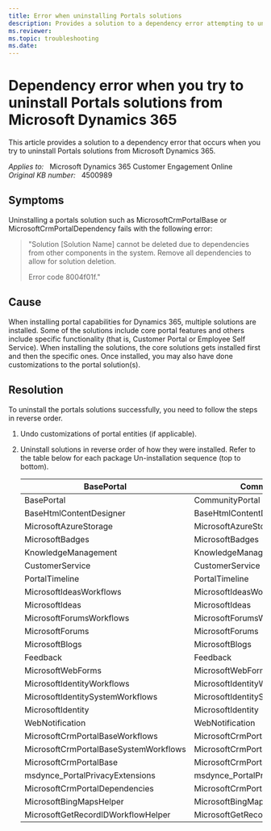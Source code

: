 ```yaml
---
title: Error when uninstalling Portals solutions
description: Provides a solution to a dependency error attempting to uninstall Portals solutions from Dynamics 365.
ms.reviewer: 
ms.topic: troubleshooting
ms.date: 
---
```

# Dependency error when you try to uninstall Portals solutions from Microsoft Dynamics 365

This article provides a solution to a dependency error that occurs when you try to uninstall Portals solutions from Microsoft Dynamics 365.

_Applies to:_ &nbsp; Microsoft Dynamics 365 Customer Engagement Online  
_Original KB number:_ &nbsp; 4500989

## Symptoms

Uninstalling a portals solution such as MicrosoftCrmPortalBase or MicrosoftCrmPortalDependency fails with the following error:

> "Solution [Solution Name] cannot be deleted due to dependencies from other components in the system. Remove all dependencies to allow for solution deletion.
>
> Error code 8004f01f."

## Cause

When installing portal capabilities for Dynamics 365, multiple solutions are installed. Some of the solutions include core portal features and others include specific functionality (that is, Customer Portal or Employee Self Service). When installing the solutions, the core solutions gets installed first and then the specific ones. Once installed, you may also have done customizations to the portal solution(s).

## Resolution

To uninstall the portals solutions successfully, you need to follow the steps in reverse order.

1. Undo customizations of portal entities (if applicable).
2. Uninstall solutions in reverse order of how they were installed. Refer to the table below for each package Un-installation sequence (top to bottom).

    |BasePortal|CommunityPortal|CustomerPortal|ESSPortal|StarterPortal|
    |---|---|---|---|---|
    |BasePortal|CommunityPortal|CustomerPortal|ESSPortal|StarterPortal|
    |BaseHtmlContentDesigner|BaseHtmlContentDesigner|BaseHtmlContentDesigner|BaseHtmlContentDesigner|BaseHtmlContentDesigner|
    |MicrosoftAzureStorage|MicrosoftAzureStorage|MicrosoftAzureStorage|MicrosoftAzureStorage|PortalTimeline|
    |MicrosoftBadges|MicrosoftBadges|KnowledgeManagement|KnowledgeManagement|MicrosoftAzureStorage|
    |KnowledgeManagement|KnowledgeManagement|CustomerService|CustomerService|Feedback|
    |CustomerService|CustomerService|PortalTimeline|PortalTimeline|MicrosoftWebForms|
    |PortalTimeline|PortalTimeline|MicrosoftForumsWorkflows|MicrosoftForumsWorkflows|MicrosoftIdentityWorkflows|
    |MicrosoftIdeasWorkflows|MicrosoftIdeasWorkflows|MicrosoftForums|MicrosoftForums|MicrosoftIdentitySystemWorkflows|
    |MicrosoftIdeas|MicrosoftIdeas|Feedback|Feedback|MicrosoftIdentity|
    |MicrosoftForumsWorkflows|MicrosoftForumsWorkflows|MicrosoftWebForms|MicrosoftWebForms|WebNotification|
    |MicrosoftForums|MicrosoftForums|MicrosoftIdentityWorkflows|MicrosoftIdentityWorkflows|MicrosoftCrmPortalBaseWorkflows|
    |MicrosoftBlogs|MicrosoftBlogs|MicrosoftIdentitySystemWorkflows|MicrosoftIdentitySystemWorkflows|MicrosoftCrmPortalBaseSystemWorkflows|
    |Feedback|Feedback|MicrosoftIdentity|MicrosoftIdentity|MicrosoftCrmPortalBase|
    |MicrosoftWebForms|MicrosoftWebForms|WebNotification|WebNotification|msdynce_PortalPrivacyExtensions|
    |MicrosoftIdentityWorkflows|MicrosoftIdentityWorkflows|MicrosoftCrmPortalBaseWorkflows|MicrosoftCrmPortalBaseWorkflows|MicrosoftCrmPortalDependencies|
    |MicrosoftIdentitySystemWorkflows|MicrosoftIdentitySystemWorkflows|MicrosoftCrmPortalBaseSystemWorkflows|MicrosoftCrmPortalBaseSystemWorkflows||
    |MicrosoftIdentity|MicrosoftIdentity|MicrosoftCrmPortalBase|MicrosoftCrmPortalBase||
    |WebNotification|WebNotification|msdynce_PortalPrivacyExtensions|msdynce_PortalPrivacyExtensions||
    |MicrosoftCrmPortalBaseWorkflows|MicrosoftCrmPortalBaseWorkflows|MicrosoftCrmPortalDependencies|MicrosoftCrmPortalDependencies||
    |MicrosoftCrmPortalBaseSystemWorkflows|MicrosoftCrmPortalBaseSystemWorkflows|MicrosoftBingMapsHelper|MicrosoftBingMapsHelper||
    |MicrosoftCrmPortalBase|MicrosoftCrmPortalBase|MicrosoftGetRecordIDWorkflowHelper|MicrosoftGetRecordIDWorkflowHelper||
    |msdynce_PortalPrivacyExtensions|msdynce_PortalPrivacyExtensions||||
    |MicrosoftCrmPortalDependencies|MicrosoftCrmPortalDependencies||||
    |MicrosoftBingMapsHelper|MicrosoftBingMapsHelper||||
    |MicrosoftGetRecordIDWorkflowHelper|MicrosoftGetRecordIDWorkflowHelper||||
